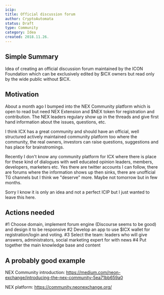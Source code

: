 ```yaml
---
icip: 
title: Official discussion forum
author: CryptoAutomata
status: Draft
type: Community
category: Idea
created: 2018.11.26.
---
```


## Simple Summary
Idea of creating an official discussion forum maintained by the ICON Foundation which can be exclusively edited by $ICX owners but read only by the wide public without $ICX.

## Motivation
About a month ago I bumped into the NEX Community platform which is open to read but need NEX Extension and $NEX token for registration and contribution. The NEX leaders regulary show up in the threads and give first hand information about the issues, questions, etc.

I think ICX has a great community and should have an official, well structured actively maintained community platform too where the community, the real owners, investors can raise questions, suggestions and has place for brainstromings.

Recently I don't know any community platform for ICX where there is place for these kind of dialogues with well educated opinion leaders, members, developers, marketers etc. Yes there are twitter accounts I can follow, there are forums where the information shows up then sinks, there are unofficial TG channels but I think we "deserve" more. Maybe not tomorrow but in few months. 

Sorry I know it is only an idea and not a perfect ICIP but I just wanted to leave this here.

## Actions needed

#1 Choose domain, implement forum engine (Discourse seems to be good) and design it to be responsive
#2 Develop an app to use $ICX wallet for registration/login and voting.
#3 Select the team: leaders who will give answers, administrators, social marketing expert for with news
#4 Put together the main knowledge base and content

## A probably good example

NEX Community introduction:
https://medium.com/neon-exchange/introducing-the-nex-community-5ea71bb659a0 

NEX platform:
https://community.neonexchange.org/
